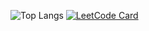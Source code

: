 ![Top Langs](https://github-readme-stats.vercel.app/api/top-langs/?username=zkryaev,html)
[![LeetCode Card](https://leetcard.jacoblin.cool/zkryaev?theme=dark&font=Roboto)](https://leetcode.com/zkryaev)
